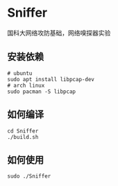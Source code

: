 # Sniffer
国科大网络攻防基础，网络嗅探器实验
## 安装依赖
```shell
# ubuntu
sudo apt install libpcap-dev
# arch linux
sudo pacman -S libpcap
```
## 如何编译
```shell
cd Sniffer
./build.sh
```
## 如何使用

```shell
sudo ./Sniffer
```
